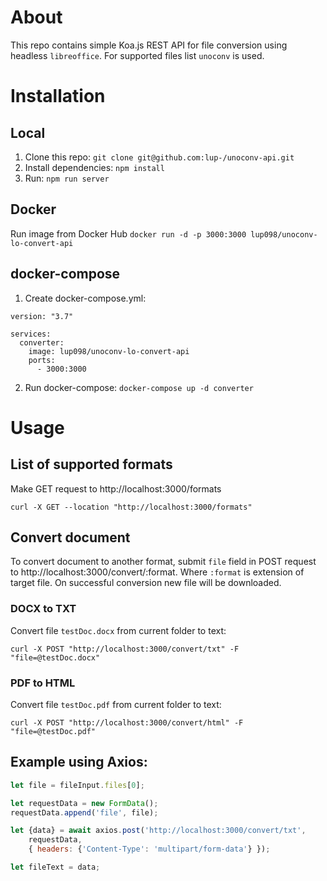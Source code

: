 # About

This repo contains simple Koa.js REST API for file conversion using headless `libreoffice`. For supported files list `unoconv` is used.

# Installation

## Local

1. Clone this repo: `git clone git@github.com:lup-/unoconv-api.git`
2. Install dependencies: `npm install`
3. Run: `npm run server`

## Docker
Run image from Docker Hub
`docker run -d -p 3000:3000 lup098/unoconv-lo-convert-api`

## docker-compose
1. Create docker-compose.yml:
```
version: "3.7"

services:
  converter:
    image: lup098/unoconv-lo-convert-api
    ports:
      - 3000:3000
```
2. Run docker-compose: `docker-compose up -d converter`


# Usage
## List of supported formats
Make GET request to http://localhost:3000/formats

```
curl -X GET --location "http://localhost:3000/formats"
```

## Convert document
To convert document to another format, submit `file` field in POST request to http://localhost:3000/convert/:format.
Where `:format` is extension of target file. On successful conversion new file will be downloaded.


### DOCX to TXT
Convert file `testDoc.docx` from current folder to text:
```
curl -X POST "http://localhost:3000/convert/txt" -F "file=@testDoc.docx"
```

### PDF to HTML
Convert file `testDoc.pdf` from current folder to text:
```
curl -X POST "http://localhost:3000/convert/html" -F "file=@testDoc.pdf"
```

## Example using Axios:
```js
let file = fileInput.files[0];

let requestData = new FormData();
requestData.append('file', file);

let {data} = await axios.post('http://localhost:3000/convert/txt',
    requestData,
    { headers: {'Content-Type': 'multipart/form-data'} });

let fileText = data;
```
